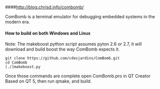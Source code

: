 ####http://blog.chrisd.info/combomb/

ComBomb is a terminal emulator for debugging embedded systems in the modern era.

#### How to build on both Windows and Linux

Note: The makeboost python script assumes pyton 2.6 or 2.7, it will download and build boost the way ComBomb expects it.
```
git clone https://github.com/cdesjardins/ComBomb.git
cd ComBomb
[./]makeboost.py
```
Once those commands are complete open ComBomb.pro in QT Creator Based on QT 5, then run qmake, and build.


